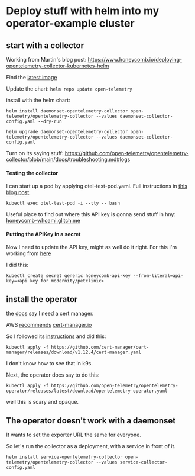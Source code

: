 # Deploy stuff with helm into my operator-example cluster

## start with a collector

Working from Martin's blog post: https://www.honeycomb.io/deploying-opentelemetry-collector-kubernetes-helm

Find the [latest image](https://hub.docker.com/r/otel/opentelemetry-collector/tags)

Update the chart: `helm repo update open-telemetry`

install with the helm chart:

```
helm install daemonset-opentelemetry-collector open-telemetry/opentelemetry-collector --values daemonset-collector-config.yaml --dry-run
```

```
helm upgrade daemonset-opentelemetry-collector open-telemetry/opentelemetry-collector --values daemonset-collector-config.yaml
```

Turn on its saying stuff:
https://github.com/open-telemetry/opentelemetry-collector/blob/main/docs/troubleshooting.md#logs

#### Testing the collector

I can start up a pod by applying otel-test-pod.yaml. Full instructions in [this blog post](https://jessitron.com/2023/09/08/testing-an-opentelemetry-collector-deployed-as-a-daemonset-in-kubernetes/).

`kubectl exec otel-test-pod -i --tty -- bash`

Useful place to find out where this API key is gonna send stuff in hny: [honeycomb-whoami.glitch.me](https://honeycomb-whoami.glitch.me/)

#### Putting the APIKey in a secret

Now I need to update the API key, might as well do it right. For this I'm working from [here](https://jessitron.com/2022/08/22/run-the-opentelemetry-collector-in-kubernetes-for-front-end-tracing/#put-in-secret)

I did this:

`kubectl create secret generic honeycomb-api-key --from-literal=api-key=<api key for modernity/petclinic>`

## install the operator

the [docs](https://docs.aws.amazon.com/prescriptive-guidance/latest/patterns/set-up-end-to-end-encryption-for-applications-on-amazon-eks-using-cert-manager-and-let-s-encrypt.html) say I need a cert manager.

AWS [recommends](https://docs.aws.amazon.com/prescriptive-guidance/latest/patterns/set-up-end-to-end-encryption-for-applications-on-amazon-eks-using-cert-manager-and-let-s-encrypt.html) [cert-manager.io]()

So I followed its [instructions](https://cert-manager.io/docs/installation/#default-static-install) and did this:

`kubectl apply -f https://github.com/cert-manager/cert-manager/releases/download/v1.12.4/cert-manager.yaml`

I don't know how to see that in k9s.

Next, the operator docs say to do this:

`kubectl apply -f https://github.com/open-telemetry/opentelemetry-operator/releases/latest/download/opentelemetry-operator.yaml`

well this is scary and opaque.

## The operator doesn't work with a daemonset

It wants to set the exporter URL the same for everyone.

So let's run the collector as a deployment, with a service in front of it.

`helm install service-opentelemetry-collector open-telemetry/opentelemetry-collector --values service-collector-config.yaml`
